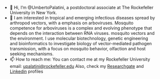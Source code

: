 - 👋 Hi, I’m @UmbertoPalatini, a postdoctoral associate at The Rockefeller University in New York.
- 👀 I am interested in tropical and emerging infectious diseases spread by arthropod vectors, with a emphasis on arboviruses. Mosquito competence for arboviruses is a complex and evolving phenotype that depends on the interaction between RNA viruses. mosquito vectors and the environment. I use molecular biotechnology, genetic engineering and bioinformatics to investigate biology of vector-mediated pathogen transmission, with a focus on mosquito behavior, olfaction and host seeking mechanisms.
- 📫 How to reach me: You can contact me at my Rockefeller University email: upalatini@rockefeller.edu
                      Also, check my [Researchgate](https://www.researchgate.net/profile/Umberto-Palatini) and [Linkedin](https://www.linkedin.com/in/umberto-palatini/) profiles

<!---
UmbertoPalatini/UmbertoPalatini is a ✨ special ✨ repository because its `README.md` (this file) appears on your GitHub profile.
You can click the Preview link to take a look at your changes.
--->
